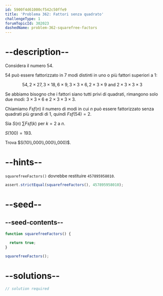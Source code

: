 ```yaml
---
id: 5900f4d61000cf542c50ffe9
title: 'Problema 362: Fattori senza quadrato'
challengeType: 1
forumTopicId: 302023
dashedName: problem-362-squarefree-factors
---
```


# --description--

Considera il numero 54.

54 può essere fattorizzato in 7 modi distinti in uno o più fattori superiori a 1:

$$54, 2 × 27, 3 × 18, 6 × 9, 3 × 3 × 6, 2 × 3 × 9 \text{ and } 2 × 3 × 3 × 3$$

Se abbiamo bisogno che i fattori siano tutti privi di quadrati, rimangono solo due modi: $3 × 3 × 6$ e $2 × 3 × 3 × 3$.

Chiamiamo $Fsf(n)$ il numero di modi in cui $n$ può essere fattorizzato senza quadrati più grandi di 1, quindi $Fsf(54) = 2$.

Sia $S(n)$ $\sum Fsf(k)$ per $k = 2$ a $n$.

$S(100) = 193$.

Trova $S(10\\,000\\,000\\,000)$.

# --hints--

`squarefreeFactors()` dovrebbe restituire `457895958010`.

```js
assert.strictEqual(squarefreeFactors(), 457895958010);
```

# --seed--

## --seed-contents--

```js
function squarefreeFactors() {

  return true;
}

squarefreeFactors();
```

# --solutions--

```js
// solution required
```
